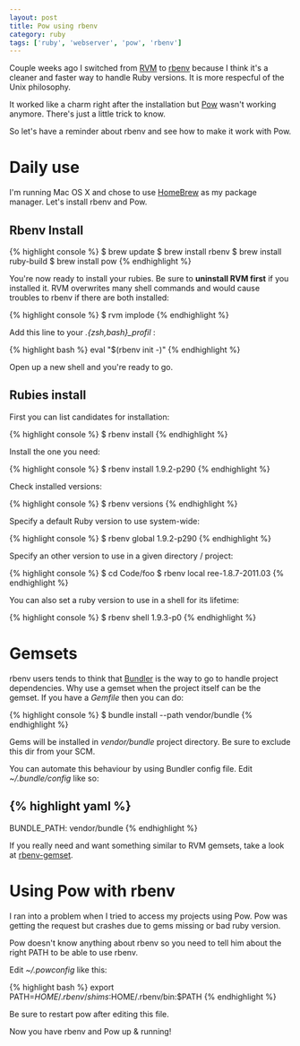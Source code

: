 ```yaml
---
layout: post
title: Pow using rbenv
category: ruby
tags: ['ruby', 'webserver', 'pow', 'rbenv']
---
```


Couple weeks ago I switched from [RVM](http://beginrescueend.com/) to [rbenv](https://github.com/sstephenson/rbenv) because I think it's a cleaner and faster way to handle Ruby versions. It is more respecful of the Unix philosophy.

It worked like a charm right after the installation but [Pow](http://pow.cx/) wasn't working anymore. There's just a little trick to know.

So let's have a reminder about rbenv and see how to make it work with Pow.

Daily use
=========

I'm running Mac OS X and chose to use [HomeBrew](http://mxcl.github.com/homebrew/) as my package manager. Let's install rbenv and Pow.

Rbenv Install
-------------

{% highlight console %}
$ brew update
$ brew install rbenv
$ brew install ruby-build
$ brew install pow
{% endhighlight %}

You're now ready to install your rubies. Be sure to **uninstall RVM first** if you installed it. RVM overwrites many shell commands and would cause troubles to rbenv if there are both installed:

{% highlight console %}
$ rvm implode
{% endhighlight %}

Add this line to your *.{zsh,bash}\_profil* :

{% highlight bash %}
eval "$(rbenv init -)"
{% endhighlight %}

Open up a new shell and you're ready to go.

Rubies install
--------------

First you can list candidates for installation:

{% highlight console %}
$ rbenv install
{% endhighlight %}

Install the one you need:

{% highlight console %}
$ rbenv install 1.9.2-p290
{% endhighlight %}

Check installed versions:

{% highlight console %}
$ rbenv versions
{% endhighlight %}

Specify a default Ruby version to use system-wide:

{% highlight console %}
$ rbenv global 1.9.2-p290
{% endhighlight %}

Specify an other version to use in a given directory / project:

{% highlight console %}
$ cd Code/foo
$ rbenv local ree-1.8.7-2011.03
{% endhighlight %}

You can also set a ruby version to use in a shell for its lifetime:

{% highlight console %}
$ rbenv shell 1.9.3-p0
{% endhighlight %}

Gemsets
=======

rbenv users tends to think that [Bundler](http://gembundler.com/) is the way to go to handle project dependencies. Why use a gemset when the project itself can be the gemset. If you have a *Gemfile* then you can do:

{% highlight console %}
$ bundle install --path vendor/bundle
{% endhighlight %}

Gems will be installed in *vendor/bundle* project directory. Be sure to exclude this dir from your SCM.

You can automate this behaviour by using Bundler config file. Edit *~/.bundle/config* like so:

{% highlight yaml %}
---
  BUNDLE_PATH: vendor/bundle
{% endhighlight %}

If you really need and want something similar to RVM gemsets, take a look at [rbenv-gemset](https://github.com/jamis/rbenv-gemset).

Using Pow with rbenv
====================

I ran into a problem when I tried to access my projects using Pow. Pow was getting the request but crashes due to gems missing or bad ruby version.

Pow doesn't know anything about rbenv so you need to tell him about the right PATH to be able to use rbenv.

Edit *~/.powconfig* like this:

{% highlight bash %}
export PATH=$HOME/.rbenv/shims:$HOME/.rbenv/bin:$PATH
{% endhighlight %}

Be sure to restart pow after editing this file.

Now you have rbenv and Pow up & running!